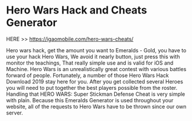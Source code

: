 # Hero Wars Hack and Cheats Generator

HERE >> https://igaomobile.com/hero-wars-cheats/

Hero wars hack, get the amount you want to Emeralds - Gold, you have to use your hack Hero Wars, We avoid it nearly button, just press this with monitor the teachings, That really simple use and is valid for iOS and Machine. Hero Wars is an unrealistically great contest with various battles forward of people. Fortunately, a number of those Hero Wars Hack Download 2019 stay here for you. After you get collected several Heroes you will need to put together the best players possible from the roster. Handling that HERO WARS: Super Stickman Defense Cheat is very simple with plain. Because this Emeralds Generator is used throughout your website, all of the requests to Hero Wars have to be thrown since our own server.
